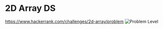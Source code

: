 # 2D Array DS

<https://www.hackerrank.com/challenges/2d-array/problem> ![Problem Level](https://img.shields.io/badge/Problem--Level-Easy-green)
